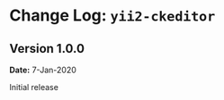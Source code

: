 Change Log: `yii2-ckeditor`
=======================

## Version 1.0.0

**Date:** 7-Jan-2020

Initial release

